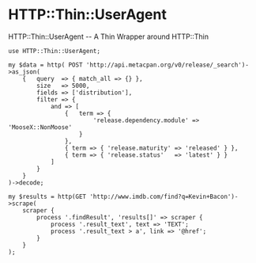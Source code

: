 HTTP::Thin::UserAgent
===================

HTTP::Thin::UserAgent --  A Thin Wrapper around HTTP::Thin

    use HTTP::Thin::UserAgent;

    my $data = http( POST 'http://api.metacpan.org/v0/release/_search')->as_json(
        {   query  => { match_all => {} },
            size   => 5000,
            fields => ['distribution'],
            filter => {
                and => [
                    {   term => {
                            'release.dependency.module' => 'MooseX::NonMoose'
                        }
                    },
                    { term => { 'release.maturity' => 'released' } },
                    { term => { 'release.status'   => 'latest' } }
                ]
            }
        }
    )->decode;

    my $results = http(GET 'http://www.imdb.com/find?q=Kevin+Bacon')->scrape(
        scraper {
            process '.findResult', 'results[]' => scraper {
                process '.result_text', text => 'TEXT';
                process '.result_text > a', link => '@href';
            }
        }
    );


